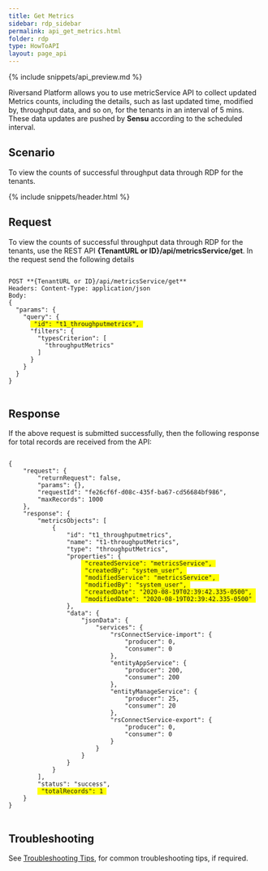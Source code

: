 ```yaml
---
title: Get Metrics
sidebar: rdp_sidebar
permalink: api_get_metrics.html
folder: rdp
type: HowToAPI
layout: page_api
---
```


{% include snippets/api_preview.md %}

Riversand Platform allows you to use metricService API to collect updated Metrics counts, including the details, such as last updated time, modified by, throughput data, and so on, for the tenants in an interval of 5 mins. These data updates are pushed by **Sensu** according to the scheduled interval. 

## Scenario
To view the counts of successful throughput data through RDP for the tenants.

{% include snippets/header.html %}

## Request

To view the counts of successful throughput data through RDP for the tenants, use the REST API **{TenantURL or ID}/api/metricsService/get**. In the request send the following details

<pre>
<code>
POST **{TenantURL or ID}/api/metricsService/get**
Headers: Content-Type: application/json
Body:
{
  "params": {
    "query": {
      <span style="background-color: #FFFF00"> "id": "t1_throughputmetrics", </span>
      "filters": {
        "typesCriterion": [
          "throughputMetrics"
        ]
      }
    }
  }
}
</code>
</pre>

## Response

If the above request is submitted successfully, then the following response for total records are received from the API:

<pre>
<code>
{
    "request": {
        "returnRequest": false,
        "params": {},
        "requestId": "fe26cf6f-d08c-435f-ba67-cd56684bf986",
        "maxRecords": 1000
    },
    "response": {
        "metricsObjects": [
            {
                "id": "t1_throughputmetrics",
                "name": "t1-throughputMetrics",
                "type": "throughputMetrics",
                "properties": {
                    <span style="background-color: #FFFF00"> "createdService": "metricsService", </span>
                    <span style="background-color: #FFFF00"> "createdBy": "system_user", </span>
                    <span style="background-color: #FFFF00"> "modifiedService": "metricsService", </span>
                    <span style="background-color: #FFFF00"> "modifiedBy": "system_user", </span>
                    <span style="background-color: #FFFF00"> "createdDate": "2020-08-19T02:39:42.335-0500", </span>
                    <span style="background-color: #FFFF00"> "modifiedDate": "2020-08-19T02:39:42.335-0500" </span>
                },
                "data": {
                    "jsonData": {
                        "services": {
                            "rsConnectService-import": {
                                "producer": 0,
                                "consumer": 0
                            },
                            "entityAppService": {
                                "producer": 200,
                                "consumer": 200
                            },
                            "entityManageService": {
                                "producer": 25,
                                "consumer": 20
                            },
                            "rsConnectService-export": {
                                "producer": 0,
                                "consumer": 0
                            }
                        }
                    }
                }
            }
        ],
        "status": "success",
        <span style="background-color: #FFFF00"> "totalRecords": 1 </span>
    }
}
</code>
</pre>

## Troubleshooting

See [Troubleshooting Tips](api_troubleshooting_tips.html), for common troubleshooting tips, if required.

